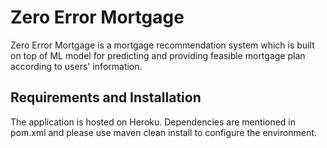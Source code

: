 # Zero Error Mortgage

Zero Error Mortgage is a mortgage recommendation system which is built on top of ML model for predicting and providing feasible mortgage plan according to users' information.

## Requirements and Installation
The  application is hosted on Heroku. 
Dependencies are mentioned in pom.xml and please use maven clean install to configure the environment.
